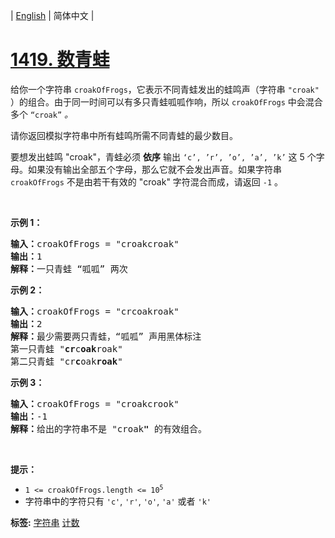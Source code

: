 | [English](README_EN.md) | 简体中文 |

# [1419. 数青蛙](https://leetcode-cn.com/problems/minimum-number-of-frogs-croaking)
<p>给你一个字符串 <code>croakOfFrogs</code>，它表示不同青蛙发出的蛙鸣声（字符串 <code>"croak"</code> ）的组合。由于同一时间可以有多只青蛙呱呱作响，所以&nbsp;<code>croakOfFrogs</code> 中会混合多个 <code>“croak”</code> <em>。</em></p>

<p>请你返回模拟字符串中所有蛙鸣所需不同青蛙的最少数目。</p>

<p>要想发出蛙鸣 "croak"，青蛙必须 <strong>依序</strong> 输出 <code>‘c’, ’r’, ’o’, ’a’, ’k’</code> 这 5 个字母。如果没有输出全部五个字母，那么它就不会发出声音。如果字符串 <code>croakOfFrogs</code> 不是由若干有效的 "croak" 字符混合而成，请返回 <code>-1</code> 。</p>

<p>&nbsp;</p>

<p><strong>示例 1：</strong></p>

<pre>
<strong>输入：</strong>croakOfFrogs = "croakcroak"
<strong>输出：</strong>1 
<strong>解释：</strong>一只青蛙 “呱呱” 两次
</pre>

<p><strong>示例 2：</strong></p>

<pre>
<strong>输入：</strong>croakOfFrogs = "crcoakroak"
<strong>输出：</strong>2 
<strong>解释：</strong>最少需要两只青蛙，“呱呱” 声用黑体标注
第一只青蛙 "<strong>cr</strong>c<strong>oak</strong>roak"
第二只青蛙 "cr<strong>c</strong>oak<strong>roak</strong>"
</pre>

<p><strong>示例 3：</strong></p>

<pre>
<strong>输入：</strong>croakOfFrogs = "croakcrook"
<strong>输出：</strong>-1
<strong>解释：</strong>给出的字符串不是 "croak<strong>"</strong> 的有效组合。
</pre>

<p>&nbsp;</p>

<p><strong>提示：</strong></p>

<ul>
	<li><code>1 &lt;= croakOfFrogs.length &lt;= 10<sup>5</sup></code></li>
	<li>字符串中的字符只有 <code>'c'</code>, <code>'r'</code>, <code>'o'</code>, <code>'a'</code> 或者 <code>'k'</code></li>
</ul>

**标签:**  [字符串](https://leetcode-cn.com/tag/string) [计数](https://leetcode-cn.com/tag/counting) 